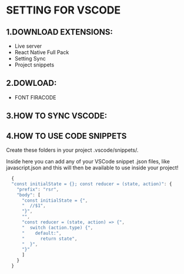 # SETTING FOR VSCODE

## 1.DOWNLOAD EXTENSIONS:

- Live server
- React Native Full Pack
- Setting Sync
- Project snippets

## 2.DOWLOAD:

- FONT FIRACODE

## 3.HOW TO SYNC VSCODE:

## 4.HOW TO USE CODE SNIPPETS

Create these folders in your project .vscode/snippets/.

Inside here you can add any of your VSCode snippet .json files, like javascript.json and this will then be available to use inside your project!

```javascript
  {
  "const initialState = {}; const reducer = (state, action)": {
    "prefix": "rsr",
    "body": [
      "const initialState = {",
      "  //$1",
      "}",
      "",
      "const reducer = (state, action) => {",
      "  switch (action.type) {",
      "    default:",
      "      return state",
      "  }",
      "}"
      ]
    }
  }
```
